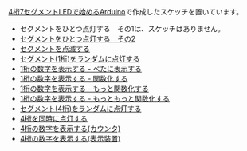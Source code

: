 [4桁7セグメントLEDで始めるArduino](https://garretlab.web.fc2.com/arduino/introduction/beginning_with_7segment_led/index.html)で作成したスケッチを置いています。

* セグメントをひとつ点灯する　その1は、スケッチはありません。
* [セグメントをひとつ点灯する　その2](https://github.com/garretlab/7segment_led/tree/master/seven_segment_led01)
* [セグメントを点滅する](https://github.com/garretlab/7segment_led/tree/master/seven_segment_led02)
* [セグメント(1桁)をランダムに点灯する](https://github.com/garretlab/7segment_led/tree/master/seven_segment_led03)
* [1桁の数字を表示する - べたに表示する](https://github.com/garretlab/7segment_led/tree/master/seven_segment_led04)
* [1桁の数字を表示する - 関数化する](https://github.com/garretlab/7segment_led/tree/master/seven_segment_led05)
* [1桁の数字を表示する - もっと関数化する](https://github.com/garretlab/7segment_led/tree/master/seven_segment_led06)
* [1桁の数字を表示する - もっともっと関数化する](https://github.com/garretlab/7segment_led/tree/master/seven_segment_led07)
* [セグメント(4桁)をランダムに点灯する](https://github.com/garretlab/7segment_led/tree/master/seven_segment_led08)
* [4桁を同時に点灯する](https://github.com/garretlab/7segment_led/tree/master/seven_segment_led09)
* [4桁の数字を表示する(カウンタ)](https://github.com/garretlab/7segment_led/tree/master/seven_segment_led10)
* [4桁の数字を表示する(表示装置)](https://github.com/garretlab/7segment_led/tree/master/seven_segment_led11)
